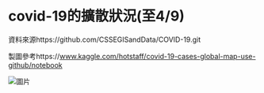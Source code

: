 # covid-19的擴散狀況(至4/9)
資料來源https://github.com/CSSEGISandData/COVID-19.git  

製圖參考https://www.kaggle.com/hotstaff/covid-19-cases-global-map-use-github/notebook  

![圖片](covid19_fast.gif)
